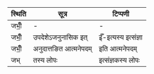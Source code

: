 | स्थिति | सूत्र | टिप्पणी |
| ----- | ------- | ------ |
| जभीँ॒ | - | - |
| जभीँ॒ | उपदेशेऽजनुनासिक इत् | ईँ-इत्यस्य इत्संज्ञा |
| जभीँ॒ | अनुदात्तङित आत्मनेपदम् | इति आत्मनेपदम् |
| जभ् | तस्य लोपः | इत्संज्ञकस्य लोपः |
